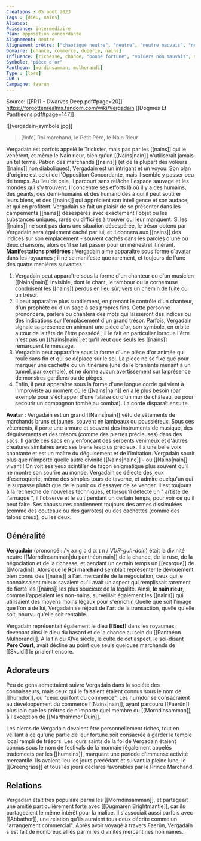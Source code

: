 ```yaml
---
Créations : 05 août 2023
Tags : [dieu, nains]
Aliases: 
Puissance: intermediaire
Plan: opposition concordante
Alignement: neutre
Alignement prêtre: ["chaotique neutre", "neutre", "neutre mauvais", "neutre bon", "loyal neutre"]
Domaine: [chance, commerce, duperie, nains]
Influence: [richesse, chance, "bonne fortune", "voluers non mauvais", suspicion, duperie, négociation, ingéniosité]
Symbole: "pièce d'or"
Pantheon: [mordinsamman, mulhorandi]
Type : [lore]
JDR : 
Campagne: faerun
---
```

Source: [[FR11 - Dwarves Deep.pdf#page=20]]
https://forgottenrealms.fandom.com/wiki/Vergadain
[[Dogmes Et Pantheons.pdf#page=147]]

![[vergadain-symbole.jpg]]

> [!info] Roi marchand, le Petit Père, le Nain Rieur

Vergadain est parfois appelé le Trickster, mais pas par les [[nains]] qui le vénèrent, et même le Nain rieur, bien qu'un [[Nains|nain]] n'utiliserait jamais un tel terme.
Patron des marchands [[nains]] (et de la plupart des voleurs [[nains]] non diaboliques), Vergadain est un intrigant et un voyou. Son plan d'origine est celui de l'Opposition Concordante, mais il semble y passer peu de temps. Au lieu de cela, il parcourt sans relâche l'espace sauvage et les mondes qui s'y trouvent. Il concentre ses efforts là où il y a des humains, des géants, des demi-humains et des humanoïdes à qui il peut soutirer leurs biens, et des [[nains]] qui apprécient son intelligence et son audace, et qui en profitent.
Vergadain se fait un plaisir de se présenter dans les campements [[nains]] désespérés avec exactement l'objet ou les substances uniques, rares ou difficiles à trouver qui leur manquent. Si les [[nains]] ne sont pas dans une situation désespérée, le trésor obtenu par Vergadain sera également caché par lui, et il donnera aux [[nains]] des indices sur son emplacement - souvent cachés dans les paroles d'une ou deux chansons, alors qu'il se fait passer pour un ménestrel itinérant.
**Manifestations préférées** : Vergadain aime apparaître sous forme d'avatar dans les royaumes ; il ne se manifeste que rarement, et toujours de l'une des quatre manières suivantes :
1. Vergadain peut apparaître sous la forme d'un chanteur ou d'un musicien [[Nains|nain]] invisible, dont le chant, le tambour ou la cornemuse conduisent les [[nains]] perdus en lieu sûr, vers un chemin de fuite ou un trésor.
2. Il peut apparaître plus subtilement, en prenant le contrôle d'un chanteur, d'un prophète ou d'un sage à ses propres fins. Cette personne prononcera, parlera ou chantera des mots qui laisseront des indices ou des indications sur l'emplacement d'un grand trésor. Parfois, Vergadain signale sa présence en animant une pièce d'or, son symbole, en orbite autour de la tête de l'être possédé ; il le fait en particulier lorsque l'être n'est pas un [[Nains|nain]] et qu'il veut que seuls les [[nains]] remarquent le message.
3. Vergadain peut apparaître sous la forme d'une pièce d'or animée qui roule sans fin et qui se déplace sur le sol. La pièce ne se fixe que pour marquer une cachette ou un itinéraire (une dalle branlante menant à un tunnel, par exemple), et ne donne aucun avertissement sur la présence de monstres gardiens ou de pièges.
4. Enfin, il peut apparaître sous la forme d'une longue corde qui vient à l'improviste au moment où le [[Nains|nain]] en a le plus besoin (par exemple pour s'échapper d'une falaise ou d'un mur de château, ou pour secourir un compagnon tombé au combat). La corde disparaît ensuite.

**Avatar** : Vergadain est un grand [[Nains|nain]] vêtu de vêtements de marchands bruns et jaunes, souvent en lambeaux ou poussiéreux. Sous ces vêtements, il porte une armure et souvent des instruments de musique, des déguisements et des trésors (comme des pierres précieuses) dans des sacs. Il garde ces sacs en y enfonçant des serpents venimeux et d'autres créatures similaires avec ses biens les plus précieux.
Il a une belle voix chantante et est un maître du déguisement et de l'imitation. Vergadain sourit plus que n'importe quelle autre divinité [[Nains|naine]] - ou [[Nains|nain]] vivant ! On voit ses yeux scintiller de façon énigmatique plus souvent qu'il ne montre son sourire au monde.
Vergadain se délecte des jeux d'escroquerie, même des simples tours de taverne, et admire quelqu'un qui le surpasse plutôt que de le punir ou d'essayer de se venger. Il est toujours à la recherche de nouvelles techniques, et lorsqu'il détecte un " artiste de l'arnaque ", il l'observe et le suit pendant un certain temps, pour voir ce qu'il peut faire.
Ses chaussures contiennent toujours des armes dissimulées (comme des couteaux ou des garrotes) ou des cachettes (comme des talons creux), ou les deux.


## Généralité
**Vergadain** (prononcé : /ˈv ɜːr g ə d ɑː ɪ n / _VUR-guh-dain_) était la divinité neutre [[Morndinsamman|du panthéon nain]] de la chance, de la ruse, de la négociation et de la richesse, et pendant un certain temps un [[exarque]] de [[Moradin]]. Alors que le **Roi marchand** semblait représenter le dévouement bien connu des [[nains]] à l'art mercantile de la négociation, ceux qui le connaissaient mieux savaient qu'il avait un aspect qui remplissait rarement de fierté les [[nains]] les plus soucieux de la légalité. Ainsi, **le nain rieur**, comme l'appelaient les non-nains, surveillait également les [[nains]] qui utilisaient des moyens moins légaux pour s'enrichir. Quelle que soit l'image que l'on a de lui, Vergadain se réjouit de l'art de la transaction, quelle qu'elle soit, pourvu qu'elle soit rentable.

Vergadain représentait également le dieu **[[Bes]]** dans les royaumes, devenant ainsi le dieu du hasard et de la chance au sein du [[Panthéon Mulhorandi]]. À la fin du XIVe siècle, le culte de cet aspect, le soi-disant **Père Court**, avait décliné au point que seuls quelques marchands de [[Skuld]] le priaient encore.
## Adorateurs
Peu de gens admettaient suivre Vergadain dans la société des connaisseurs, mais ceux qui le faisaient étaient connus sous le nom de [[hurndor]], ou "ceux qui font du commerce". Les hurndor se consacraient au développement du commerce [[Nains|nain]], ayant parcouru [[Faerûn]] plus loin que les prêtres de n'importe quel membre du [[Morndinsamman]], à l'exception de [[Marthammor Duin]].

Les clercs de Vergadain devaient être personnellement riches, tout en veillant à ce qu'une partie de leur fortune soit consacrée à garder le temple local rempli de trésors. Les jours saints de la foi de Vergadain étaient connus sous le nom de festivals de la monnaie (également appelés trademeets par les [[humains]], marquant une période d'immense activité mercantile. Ils avaient lieu les jours précédant et suivant la pleine lune, le [[Greengrass]] et tous les jours déclarés favorables par le Prince Marchand.

## Relations
Vergadain était très populaire parmi les [[Morndinsamman]], et partageait une amitié particulièrement forte avec [[Dugmaren Brightmantle]], car ils partageaient le même intérêt pour la malice. Il s'associait aussi parfois avec [[Abbathor]], une relation qu'ils auraient tous deux décrite comme un "arrangement commercial". Après avoir voyagé à travers Faerûn, Vergadain s'est fait de nombreux alliés parmi les divinités mercantines non naines.